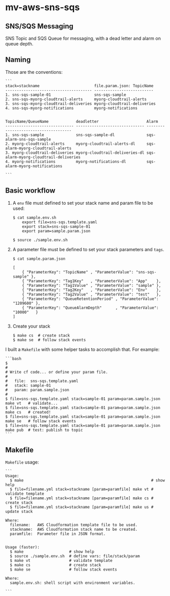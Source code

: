 # mv-aws-sns-sqs

## SNS/SQS Messaging


SNS Topic and SQS Queue for messaging, with a dead letter and alarm on queue
depth.


## Naming

Those are the conventions:

    ```
    stack=stackname                        file.param.json: TopicName
    -------------------------------------- --------------------------
    1. sns-sqs-sample-01                   sns-sqs-sample
    2. sns-sqs-myorg-cloudtrail-alerts     myorg-cloudtrail-alerts
    3. sns-sqs-myorg-cloudtrail-deliveries myorg-cloudtrail-deliveries
    4. sns-sqs-myorg-notifications         myorg-notifications


    TopicName/QueueName            deadletter                     Alarm
    ------------------------------ ------------------------------ -------------------------------------
    1. sns-sqs-sample              sns-sqs-sample-dl              sqs-alarm-sns-sqs-sample
    2. myorg-cloudtrail-alerts     myorg-cloudtrail-alerts-dl     sqs-alarm-myorg-cloudtrail-alerts
    3. myorg-cloudtrail-deliveries myorg-cloudtrail-deliveries-dl sqs-alarm-myorg-cloudtrail-deliveries
    4. myorg-notifications         myorg-notifications-dl         sqs-alarm-myorg-notifications

    ```


## Basic workflow

1. A `env` file must defined to set your stack name and param file to be used:

    ```
    $ cat sample.env.sh
        export file=sns-sqs.template.yaml
        export stack=sns-sqs-sample-01
        export param=sample.param.json

    $ source ./sample.env.sh
    ```

2. A parameter file must be defined to set your stack parameters and `tags`.


    ```
    $ cat sample.param.json

    [
        { "ParameterKey": "TopicName" , "ParameterValue": "sns-sqs-sample" },
        { "ParameterKey": "Tag1Key"   , "ParameterValue": "App"    },
        { "ParameterKey": "Tag1Value" , "ParameterValue": "sample" },
        { "ParameterKey": "Tag2Key"   , "ParameterValue": "Env"    },
        { "ParameterKey": "Tag2Value" , "ParameterValue": "test"   },
        { "ParameterKey": "QueueRetentionPeriod" , "ParameterValue": "1209600" },
        { "ParameterKey": "QueueAlarmDepth"      , "ParameterValue": "10000"   }
    ]
    ```

3. Create your stack

    ```
    $ make cs  # create stack
    $ make se  # follow stack events
    ```

I built a `Makefile` with some helper tasks to accomplish that. For example:

    ```bash
    $
    #
    # Write cf code... or define your param file.
    #
    #   file:  sns-sqs.template.yaml
    #   stack: sample-01
    #   param: param.sample.json
    #
    $ file=sns-sqs.template.yaml stack=sample-01 param=param.sample.json make vt   # validate...
    $ file=sns-sqs.template.yaml stack=sample-01 param=param.sample.json make cs   # created!
    $ file=sns-sqs.template.yaml stack=sample-01 param=param.sample.json make se   # follow stack events
    $ file=sns-sqs.template.yaml stack=sample-01 param=param.sample.json make pub  # test: publish to topic
    ```


## Makefile

`Makefile` usage:

    ```
    Usage:
      $ make                                                        # show help
      $ file=filename.yml stack=stackname [param=paramfile] make vt # validate template
      $ file=filename.yml stack=stackname [param=paramfile] make cs # create stack
      $ file=filename.yml stack=stackname [param=paramfile] make us # update stack

    Where:
      filename:   AWS Cloudformation template file to be used.
      stackname:  AWS Cloudformation stack name to be created.
      paramfile:  Parameter file in JSON format.


    Usage (faster):
      $ make                    # show help
      $ source ./sample.env.sh  # define vars: file/stack/param
      $ make vt                 # validate template
      $ make cs                 # create stack
      $ make se                 # follow stack events

    Where:
      sample.env.sh: shell script with environment variables.

    ```



